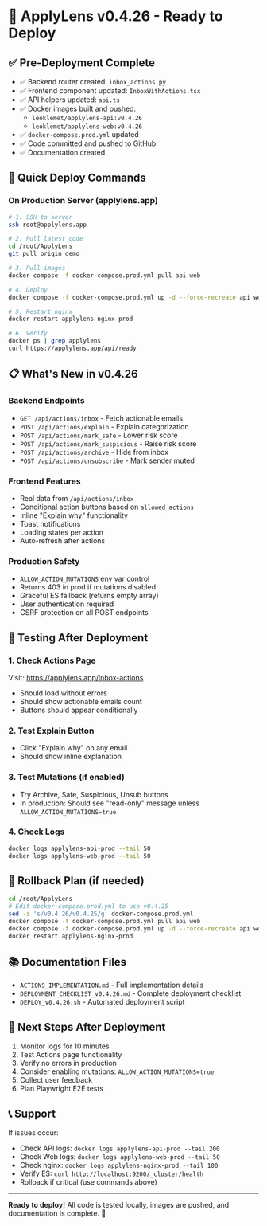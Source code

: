 # 🚀 ApplyLens v0.4.26 - Ready to Deploy

## ✅ Pre-Deployment Complete

- ✅ Backend router created: `inbox_actions.py`
- ✅ Frontend component updated: `InboxWithActions.tsx`
- ✅ API helpers updated: `api.ts`
- ✅ Docker images built and pushed:
  - `leoklemet/applylens-api:v0.4.26`
  - `leoklemet/applylens-web:v0.4.26`
- ✅ `docker-compose.prod.yml` updated
- ✅ Code committed and pushed to GitHub
- ✅ Documentation created

## 🎯 Quick Deploy Commands

### On Production Server (applylens.app)

```bash
# 1. SSH to server
ssh root@applylens.app

# 2. Pull latest code
cd /root/ApplyLens
git pull origin demo

# 3. Pull images
docker compose -f docker-compose.prod.yml pull api web

# 4. Deploy
docker compose -f docker-compose.prod.yml up -d --force-recreate api web

# 5. Restart nginx
docker restart applylens-nginx-prod

# 6. Verify
docker ps | grep applylens
curl https://applylens.app/api/ready
```

## 📋 What's New in v0.4.26

### Backend Endpoints
- `GET /api/actions/inbox` - Fetch actionable emails
- `POST /api/actions/explain` - Explain categorization
- `POST /api/actions/mark_safe` - Lower risk score
- `POST /api/actions/mark_suspicious` - Raise risk score
- `POST /api/actions/archive` - Hide from inbox
- `POST /api/actions/unsubscribe` - Mark sender muted

### Frontend Features
- Real data from `/api/actions/inbox`
- Conditional action buttons based on `allowed_actions`
- Inline "Explain why" functionality
- Toast notifications
- Loading states per action
- Auto-refresh after actions

### Production Safety
- `ALLOW_ACTION_MUTATIONS` env var control
- Returns 403 in prod if mutations disabled
- Graceful ES fallback (returns empty array)
- User authentication required
- CSRF protection on all POST endpoints

## 🧪 Testing After Deployment

### 1. Check Actions Page
Visit: https://applylens.app/inbox-actions
- Should load without errors
- Should show actionable emails count
- Buttons should appear conditionally

### 2. Test Explain Button
- Click "Explain why" on any email
- Should show inline explanation

### 3. Test Mutations (if enabled)
- Try Archive, Safe, Suspicious, Unsub buttons
- In production: Should see "read-only" message unless `ALLOW_ACTION_MUTATIONS=true`

### 4. Check Logs
```bash
docker logs applylens-api-prod --tail 50
docker logs applylens-web-prod --tail 50
```

## 🔄 Rollback Plan (if needed)

```bash
cd /root/ApplyLens
# Edit docker-compose.prod.yml to use v0.4.25
sed -i 's/v0.4.26/v0.4.25/g' docker-compose.prod.yml
docker compose -f docker-compose.prod.yml pull api web
docker compose -f docker-compose.prod.yml up -d --force-recreate api web
docker restart applylens-nginx-prod
```

## 📚 Documentation Files
- `ACTIONS_IMPLEMENTATION.md` - Full implementation details
- `DEPLOYMENT_CHECKLIST_v0.4.26.md` - Complete deployment checklist
- `DEPLOY_v0.4.26.sh` - Automated deployment script

## 🎊 Next Steps After Deployment
1. Monitor logs for 10 minutes
2. Test Actions page functionality
3. Verify no errors in production
4. Consider enabling mutations: `ALLOW_ACTION_MUTATIONS=true`
5. Collect user feedback
6. Plan Playwright E2E tests

## 📞 Support
If issues occur:
- Check API logs: `docker logs applylens-api-prod --tail 200`
- Check Web logs: `docker logs applylens-web-prod --tail 50`
- Check nginx: `docker logs applylens-nginx-prod --tail 100`
- Verify ES: `curl http://localhost:9200/_cluster/health`
- Rollback if critical (use commands above)

---

**Ready to deploy!** All code is tested locally, images are pushed, and documentation is complete. 🚀
